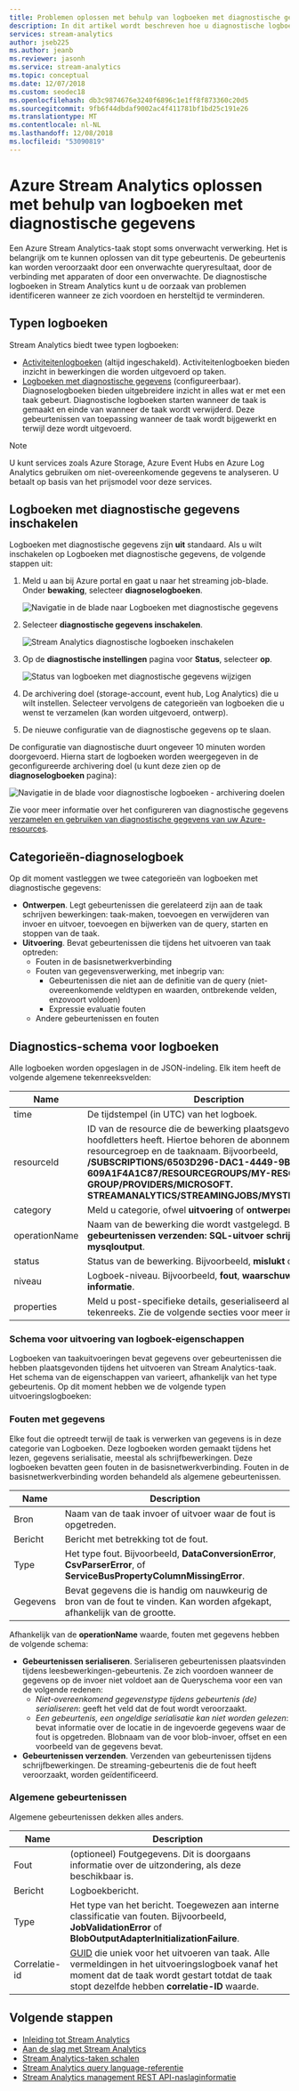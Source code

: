 ```yaml
---
title: Problemen oplossen met behulp van logboeken met diagnostische gegevens van Azure Stream Analytics
description: In dit artikel wordt beschreven hoe u diagnostische logboeken in Azure Stream Analytics analyseren.
services: stream-analytics
author: jseb225
ms.author: jeanb
ms.reviewer: jasonh
ms.service: stream-analytics
ms.topic: conceptual
ms.date: 12/07/2018
ms.custom: seodec18
ms.openlocfilehash: db3c9874676e3240f6896c1e1ff8f873360c20d5
ms.sourcegitcommit: 9fb6f44dbdaf9002ac4f411781bf1bd25c191e26
ms.translationtype: MT
ms.contentlocale: nl-NL
ms.lasthandoff: 12/08/2018
ms.locfileid: "53090819"
---
```

# <a name="troubleshoot-azure-stream-analytics-by-using-diagnostics-logs"></a>Azure Stream Analytics oplossen met behulp van logboeken met diagnostische gegevens

Een Azure Stream Analytics-taak stopt soms onverwacht verwerking. Het is belangrijk om te kunnen oplossen van dit type gebeurtenis. De gebeurtenis kan worden veroorzaakt door een onverwachte queryresultaat, door de verbinding met apparaten of door een onverwachte. De diagnostische logboeken in Stream Analytics kunt u de oorzaak van problemen identificeren wanneer ze zich voordoen en hersteltijd te verminderen.

## <a name="log-types"></a>Typen logboeken

Stream Analytics biedt twee typen logboeken: 
* [Activiteitenlogboeken](https://docs.microsoft.com/azure/monitoring-and-diagnostics/monitoring-overview-activity-logs) (altijd ingeschakeld). Activiteitenlogboeken bieden inzicht in bewerkingen die worden uitgevoerd op taken.
* [Logboeken met diagnostische gegevens](https://docs.microsoft.com/azure/monitoring-and-diagnostics/monitoring-overview-of-diagnostic-logs) (configureerbaar). Diagnoselogboeken bieden uitgebreidere inzicht in alles wat er met een taak gebeurt. Diagnostische logboeken starten wanneer de taak is gemaakt en einde van wanneer de taak wordt verwijderd. Deze gebeurtenissen van toepassing wanneer de taak wordt bijgewerkt en terwijl deze wordt uitgevoerd.

> [!NOTE]
> U kunt services zoals Azure Storage, Azure Event Hubs en Azure Log Analytics gebruiken om niet-overeenkomende gegevens te analyseren. U betaalt op basis van het prijsmodel voor deze services.
>

## <a name="turn-on-diagnostics-logs"></a>Logboeken met diagnostische gegevens inschakelen

Logboeken met diagnostische gegevens zijn **uit** standaard. Als u wilt inschakelen op Logboeken met diagnostische gegevens, de volgende stappen uit:

1.  Meld u aan bij Azure portal en gaat u naar het streaming job-blade. Onder **bewaking**, selecteer **diagnoselogboeken**.

    ![Navigatie in de blade naar Logboeken met diagnostische gegevens](./media/stream-analytics-job-diagnostic-logs/diagnostic-logs-monitoring.png)  

2.  Selecteer **diagnostische gegevens inschakelen**.

    ![Stream Analytics diagnostische logboeken inschakelen](./media/stream-analytics-job-diagnostic-logs/turn-on-diagnostic-logs.png)

3.  Op de **diagnostische instellingen** pagina voor **Status**, selecteer **op**.

    ![Status van logboeken met diagnostische gegevens wijzigen](./media/stream-analytics-job-diagnostic-logs/save-diagnostic-log-settings.png)

4.  De archivering doel (storage-account, event hub, Log Analytics) die u wilt instellen. Selecteer vervolgens de categorieën van logboeken die u wenst te verzamelen (kan worden uitgevoerd, ontwerp). 

5.  De nieuwe configuratie van de diagnostische gegevens op te slaan.

De configuratie van diagnostische duurt ongeveer 10 minuten worden doorgevoerd. Hierna start de logboeken worden weergegeven in de geconfigureerde archivering doel (u kunt deze zien op de **diagnoselogboeken** pagina):

![Navigatie in de blade voor diagnostische logboeken - archivering doelen](./media/stream-analytics-job-diagnostic-logs/view-diagnostic-logs-page.png)

Zie voor meer informatie over het configureren van diagnostische gegevens [verzamelen en gebruiken van diagnostische gegevens van uw Azure-resources](https://docs.microsoft.com/azure/monitoring-and-diagnostics/monitoring-overview-of-diagnostic-logs).

## <a name="diagnostics-log-categories"></a>Categorieën-diagnoselogboek

Op dit moment vastleggen we twee categorieën van logboeken met diagnostische gegevens:

* **Ontwerpen**. Legt gebeurtenissen die gerelateerd zijn aan de taak schrijven bewerkingen: taak-maken, toevoegen en verwijderen van invoer en uitvoer, toevoegen en bijwerken van de query, starten en stoppen van de taak.
* **Uitvoering**. Bevat gebeurtenissen die tijdens het uitvoeren van taak optreden:
    * Fouten in de basisnetwerkverbinding
    * Fouten van gegevensverwerking, met inbegrip van:
        * Gebeurtenissen die niet aan de definitie van de query (niet-overeenkomende veldtypen en waarden, ontbrekende velden, enzovoort voldoen)
        * Expressie evaluatie fouten
    * Andere gebeurtenissen en fouten

## <a name="diagnostics-logs-schema"></a>Diagnostics-schema voor logboeken

Alle logboeken worden opgeslagen in de JSON-indeling. Elk item heeft de volgende algemene tekenreeksvelden:

Name | Description
------- | -------
time | De tijdstempel (in UTC) van het logboek.
resourceId | ID van de resource die de bewerking plaatsgevonden, in hoofdletters heeft. Hiertoe behoren de abonnements-ID, de resourcegroep en de taaknaam. Bijvoorbeeld,   **/SUBSCRIPTIONS/6503D296-DAC1-4449-9B03-609A1F4A1C87/RESOURCEGROUPS/MY-RESOURCE-GROUP/PROVIDERS/MICROSOFT. STREAMANALYTICS/STREAMINGJOBS/MYSTREAMINGJOB**.
category | Meld u categorie, ofwel **uitvoering** of **ontwerpen**.
operationName | Naam van de bewerking die wordt vastgelegd. Bijvoorbeeld, **gebeurtenissen verzenden: SQL-uitvoer schrijven fout naar mysqloutput**.
status | Status van de bewerking. Bijvoorbeeld, **mislukt** of **geslaagd**.
niveau | Logboek-niveau. Bijvoorbeeld, **fout**, **waarschuwing**, of **ter informatie**.
properties | Meld u post-specifieke details, geserialiseerd als een JSON-tekenreeks. Zie de volgende secties voor meer informatie.

### <a name="execution-log-properties-schema"></a>Schema voor uitvoering van logboek-eigenschappen

Logboeken van taakuitvoeringen bevat gegevens over gebeurtenissen die hebben plaatsgevonden tijdens het uitvoeren van Stream Analytics-taak. Het schema van de eigenschappen van varieert, afhankelijk van het type gebeurtenis. Op dit moment hebben we de volgende typen uitvoeringslogboeken:

### <a name="data-errors"></a>Fouten met gegevens

Elke fout die optreedt terwijl de taak is verwerken van gegevens is in deze categorie van Logboeken. Deze logboeken worden gemaakt tijdens het lezen, gegevens serialisatie, meestal als schrijfbewerkingen. Deze logboeken bevatten geen fouten in de basisnetwerkverbinding. Fouten in de basisnetwerkverbinding worden behandeld als algemene gebeurtenissen.

Name | Description
------- | -------
Bron | Naam van de taak invoer of uitvoer waar de fout is opgetreden.
Bericht | Bericht met betrekking tot de fout.
Type | Het type fout. Bijvoorbeeld, **DataConversionError**, **CsvParserError**, of **ServiceBusPropertyColumnMissingError**.
Gegevens | Bevat gegevens die is handig om nauwkeurig de bron van de fout te vinden. Kan worden afgekapt, afhankelijk van de grootte.

Afhankelijk van de **operationName** waarde, fouten met gegevens hebben de volgende schema:
* **Gebeurtenissen serialiseren**. Serialiseren gebeurtenissen plaatsvinden tijdens leesbewerkingen-gebeurtenis. Ze zich voordoen wanneer de gegevens op de invoer niet voldoet aan de Queryschema voor een van de volgende redenen:
    * *Niet-overeenkomend gegevenstype tijdens gebeurtenis (de) serialiseren*: geeft het veld dat de fout wordt veroorzaakt.
    * *Een gebeurtenis, een ongeldige serialisatie kan niet worden gelezen*: bevat informatie over de locatie in de ingevoerde gegevens waar de fout is opgetreden. Blobnaam van de voor blob-invoer, offset en een voorbeeld van de gegevens bevat.
* **Gebeurtenissen verzenden**. Verzenden van gebeurtenissen tijdens schrijfbewerkingen. De streaming-gebeurtenis die de fout heeft veroorzaakt, worden geïdentificeerd.

### <a name="generic-events"></a>Algemene gebeurtenissen

Algemene gebeurtenissen dekken alles anders.

Name | Description
-------- | --------
Fout | (optioneel) Foutgegevens. Dit is doorgaans informatie over de uitzondering, als deze beschikbaar is.
Bericht| Logboekbericht.
Type | Het type van het bericht. Toegewezen aan interne classificatie van fouten. Bijvoorbeeld, **JobValidationError** of **BlobOutputAdapterInitializationFailure**.
Correlatie-id | [GUID](https://en.wikipedia.org/wiki/Universally_unique_identifier) die uniek voor het uitvoeren van taak. Alle vermeldingen in het uitvoeringslogboek vanaf het moment dat de taak wordt gestart totdat de taak stopt dezelfde hebben **correlatie-ID** waarde.

## <a name="next-steps"></a>Volgende stappen

* [Inleiding tot Stream Analytics](stream-analytics-introduction.md)
* [Aan de slag met Stream Analytics](stream-analytics-real-time-fraud-detection.md)
* [Stream Analytics-taken schalen](stream-analytics-scale-jobs.md)
* [Stream Analytics query language-referentie](https://msdn.microsoft.com/library/azure/dn834998.aspx)
* [Stream Analytics management REST API-naslaginformatie](https://msdn.microsoft.com/library/azure/dn835031.aspx)
